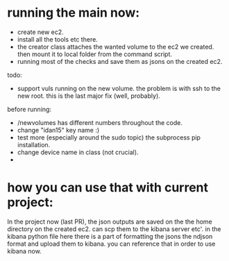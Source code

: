 # running the main now:
- create new ec2.
- install all the tools etc there.
- the creator class attaches the wanted volume to the ec2 we created. then mount it to local folder from the command script.
- running most of the checks and save them as jsons on the created ec2.

todo:
- support vuls running on the new volume. the problem is with ssh to the new root. this is the last major fix (well, probably).

before running:
-  /newvolumes has different numbers throughout the code.
-  change "idan15" key name :)
-  test more (especially around the sudo topic) the subprocess pip installation.
-  change device name in class (not crucial).
-  
# how you can use that with current project:
In the project now (last PR), the json outputs are saved on the the home directory on the created ec2. can scp them to the kibana server etc'. in the kibana python file here there is a part of formatting the jsons the ndjson format and upload them to kibana. you can reference that in order to use kibana now.
